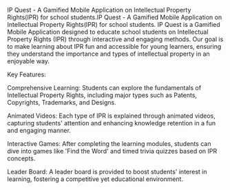 
IP Quest - A Gamified Mobile Application on Intellectual Property Rights(IPR) for school students.IP Quest - A Gamified Mobile Application on Intellectual Property Rights(IPR) for school students.
IP Quest is a Gamified Mobile Application designed to educate school students on Intellectual Property Rights (IPR) through interactive and engaging methods. Our goal is to make learning about IPR fun and accessible for young learners, ensuring they understand the importance and types of intellectual property in an enjoyable way.

Key Features:

Comprehensive Learning: Students can explore the fundamentals of Intellectual Property Rights, including major types such as Patents, Copyrights, Trademarks, and Designs.

Animated Videos: Each type of IPR is explained through animated videos, capturing students' attention and enhancing knowledge retention in a fun and engaging manner.

Interactive Games: After completing the learning modules, students can dive into games like 'Find the Word' and timed trivia quizzes based on IPR concepts.

Leader Board: A leader board is provided to boost students' interest in learning, fostering a competitive yet educational environment.
